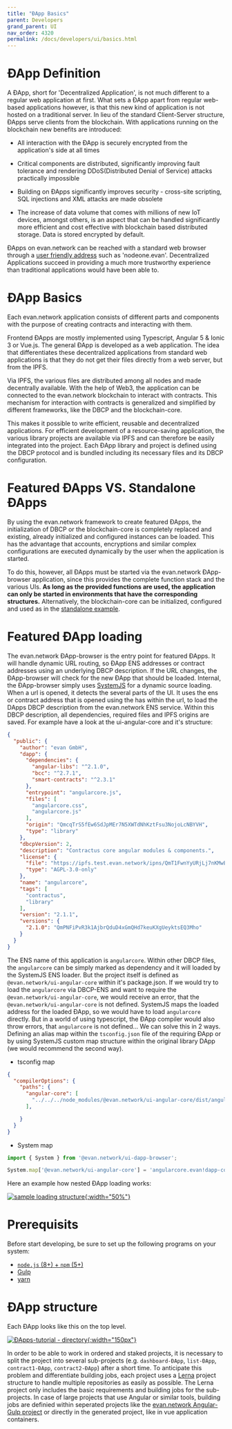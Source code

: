 ```yaml
---
title: "ÐApp Basics"
parent: Developers
grand_parent: UI
nav_order: 4320
permalink: /docs/developers/ui/basics.html
---
```


# ÐApp Definition
A ÐApp, short for 'Decentralized Application', is not much different to a regular web application at first. 
What sets a ÐApp apart from regular web-based applications however, is that this new kind of application is not hosted on a traditional server. 
In lieu of the standard Client-Server structure, ÐApps serve clients from the blockchain. With applications running on the blockchain new benefits are introduced: 

* All interaction with the ÐApp is securely encrypted from the application's side at all times

* Critical components are distributed, significantly improving fault tolerance and rendering DDoS(Distributed Denial of Service) attacks practically impossible

* Building on ÐApps significantly improves security - cross-site scripting, SQL injections and XML attacks are made obsolete

* The increase of data volume that comes with millions of new IoT devices, amongst others, is an aspect that can be handled significantly more efficient and cost effective with blockchain based distributed storage. Data is stored encrypted by default. 

ÐApps on evan.network can be reached with a standard web browser through a [user friendly address](/docs/how_it_works/services/ensnameservice.html) such as 'nodeone.evan'. Decentralized Applications succeed in providing a much more trustworthy experience than traditional applications would have been able to.

# ÐApp Basics
Each evan.network application consists of different parts and components with the purpose of creating
contracts and interacting with them.

Frontend ÐApps are mostly implemented using Typescript, Angular 5 & Ionic 3 or Vue.js. The general ÐApp is developed as a web application. The idea that differentiates these decentralized applications from standard web applications is that they do not get their files directly from a web server, but from the IPFS. 

Via IPFS, the various files are distributed among all nodes and made decentrally available. With the help of Web3, the application can be connected to the evan.network blockchain to interact with contracts. This mechanism for interaction with contracts is generalized and simplified by different frameworks, like the DBCP and the blockchain-core.

This makes it possible to write efficient, reusable and decentralized applications. For efficient development of a resource-saving application, the various library projects are available via IPFS and can therefore be easily integrated into the project. Each ÐApp library and project is defined using the DBCP protocol and is bundled including its necessary files and its DBCP configuration.

# Featured ÐApps VS. Standalone ÐApps
By using the evan.network framework to create featured ÐApps, the initialization of DBCP or the blockchain-core is completely replaced and existing, already initialized and configured instances can be loaded. This has the advantage that accounts, encryptions and similar complex configurations are executed dynamically by the user when the application is started.

To do this, however, all ÐApps must be started via the evan.network ÐApp-browser application, since this provides the complete function stack and the various UIs. **As long as the provided functions are used, the application can only be started in environments that have the corresponding structures.** Alternatively, the blockchain-core can be initialized, configured and used as in the [standalone example](/docs/developers/ui/standalone.html).

# Featured ÐApp loading
The evan.network ÐApp-browser is the entry point for featured ÐApps. It will handle dynamic URL routing, so ÐApp ENS addresses or contract addresses using an underlying DBCP description. If the URL changes, the ÐApp-browser will check for the new ÐApp that should be loaded. Internal, the ÐApp-browser simply uses [SystemJS](https://github.com/systemjs/systemjs) for a dynamic source loading. When a url is opened, it detects the several parts of the UI. It uses the ens or contract address that is opened using the has within the url, to load the DApps DBCP description from the evan.network ENS service. Within this DBCP description, all dependencies, required files and IPFS origins are saved. For example have a look at the ui-angular-core and it's structure:

```json
{
  "public": {
    "author": "evan GmbH",
    "dapp": {
      "dependencies": {
        "angular-libs": "^2.1.0",
        "bcc": "^2.7.1",
        "smart-contracts": "^2.3.1"
      },
      "entrypoint": "angularcore.js",
      "files": [
        "angularcore.css",
        "angularcore.js"
      ],
      "origin": "QmcqTrS5fEw6SdJpMEr7N5XWTdNhKztFsu3NojoLcNBYVH",
      "type": "library"
    },
    "dbcpVersion": 2,
    "description": "Contractus core angular modules & components.",
    "license": {
      "file": "https://ipfs.test.evan.network/ipns/QmT1FwnYyURjLj7nKMwEuTPUBc5uJ6z1zAVsYnKfUL1X1q/AGPL-3.0-only.txt",
      "type": "AGPL-3.0-only"
    },
    "name": "angularcore",
    "tags": [
      "contractus",
      "library"
    ],
    "version": "2.1.1",
    "versions": {
      "2.1.0": "QmPNFiPvR3k1AjbrQduD4xGmQHd7keuKXgUeyktsEQ3Mho"
    }
  }
}
```

The ENS name of this application is `angularcore`. Within other DBCP files, the `angularcore` can  be simply marked as dependency and it will loaded by the SystemJS ENS loader. But the project itself is defined as `@evan.network/ui-angular-core` within it's package.json. If we would try to load the `angularcore` via DBCP-ENS and want to require the `@evan.network/ui-angular-core`, we would receive an error, that the `@evan.network/ui-angular-core` is not defined. SystemJS maps the loaded address for the loaded ÐApp, so we would have to load `angularcore` directly. But in a world of using typescript, the ÐApp compiler would also throw errors, that `angularcore` is not defined... We can solve this in 2 ways. Defining an alias map within the `tsconfig.json` file of the requiring ÐApp or by using SystemJS custom map structure within the original library DApp (we would recommend the second way).

- tsconfig map
```json
{
  "compilerOptions": {
    "paths": {
      "angular-core": [
        "../../../node_modules/@evan.network/ui-angular-core/dist/angularcore.js"
      ],

    }
  }
}
```

- System map
```ts
import { System } from '@evan.network/ui-dapp-browser';

System.map['@evan.network/ui-angular-core'] = 'angularcore.evan!dapp-content';
```

Here an example how nested ÐApp loading works:

[![sample loading structure](/docs/4000_developers/4300_ui/img/dapp-browser.png){:width="50%"}](/docs/4000_developers/4300_ui/img/dapp-browser.png)

# Prerequisits
Before start developing, be sure to set up the following programs on your system:
  - [`node.js` (8+) + `npm` (5+)](https://nodejs.org/en)
  - [Gulp](https://github.com/gulpjs/gulp)
  - [yarn](https://yarnpkg.com/en/)

# ÐApp structure
Each ÐApp looks like this on the top level.

[![ÐApps-tutorial - directory](/docs/4000_developers/4300_ui/img/dapps-tutorial-dir-structure.png){:width="150px"}](/docs/4000_developers/4300_ui/img/dapps-tutorial-dir-structure.png)

In order to be able to work in ordered and staked projects, it is necessary to split the project into several sub-projects (e.g. `dashboard-ÐApp`, `list-ÐApp`, `contract1-ÐApp`, `contract2-ÐApp`) after a short time. To anticipate this problem and differentiate building jobs, each project uses a [Lerna](https://github.com/lerna/lerna) project structure to handle multiple repositories as easily as possible. The Lerna project only includes the basic requirements and building jobs for the sub-projects. In case of large projects that use Angular or similar tools, building jobs are definied within seperated projects like the [evan.network Angular-Gulp project](https://github.com/evannetwork/angular-gulp) or directly in the generated project, like in vue application containers.
